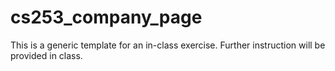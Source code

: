 # cs253_company_page
This is a generic template for an in-class exercise.
Further instruction will be provided in class.  
